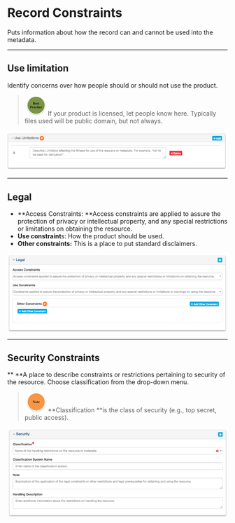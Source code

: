 # Record Constraints

Puts information about how the record can and cannot be used into the metadata.

---

## **Use limitation**

Identify concerns over how people should or should not use the product.

> ![](/assets/best_practice_small.png)If your product is licensed, let people know here. Typically files used will be public domain, but not always.

![](/assets/use_limitation.png)

---

## **Legal**

* **Access Constraints: **Access constraints are applied to assure the protection of privacy or intellectual property, and any special restrictions or limitations on obtaining the resource.
* **Use constraint**s: How the product should be used.
* **Other constraints:** This is a place to put standard disclaimers.

![](/assets/legal.png)

---

## **Security Constraints**

** **A place to describe constraints or restrictions pertaining to security of the resource.  Choose classification from the drop-down menu.

> ![](/assets/note_small.png)**Classification **is the class of security \(e.g., top secret, public access\).

![](/assets/security.png)

